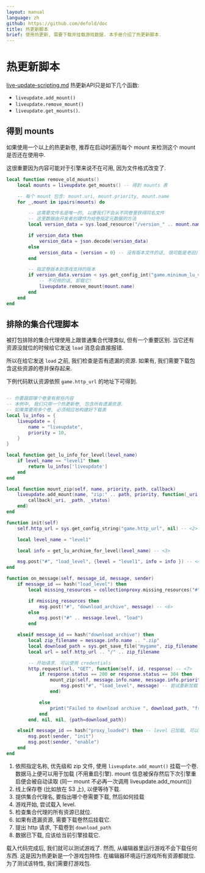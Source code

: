 ```yaml
---
layout: manual
language: zh
github: https://github.com/defold/doc
title: 热更新脚本
brief: 使用热更新, 需要下载并挂载游戏数据. 本手册介绍了热更新脚本.
---
```


# 热更新脚本
[live-update-scripting.md](live-update-scripting.md)
热更新API只是如下几个函数:

* `liveupdate.add_mount()`
* `liveupdate.remove_mount()`
* `liveupdate.get_mounts()`.

## 得到 mounts

如果使用一个以上的热更新卷, 推荐在启动时遍历每个 mount
来检测这个 mount 是否还在使用中.

这很重要因为内容可能对于引擎来说不在可用, 因为文件格式改变了.

```lua
local function remove_old_mounts()
	local mounts = liveupdate.get_mounts() -- 得到 mounts 表

    -- 每个 mount 包含: mount.uri, mount.priority, mount.name
	for _,mount in ipairs(mounts) do

        -- 这需要文件名是唯一的, 以便我们不会从不同卷里获得同名文件
        -- 这里数据由开发者创建作为给卷指定元数据的方法
		local version_data = sys.load_resource("/version_" .. mount.name .. ".json")

		if version_data then
			version_data = json.decode(version_data)
		else
			version_data = {version = 0} -- 没有版本文件的话, 很可能是老旧/不可用卷
		end

        -- 指定卷版本到游戏支持的版本
        if version_data.version < sys.get_config_int("game.minimum_lu_version") then
            -- 不可用的话, 卸载它!
            liveupdate.remove_mount(mount.name)
        end
	end
end
```

## 排除的集合代理脚本

被打包排除的集合代理使用上跟普通集合代理类似, 但有一个重要区别. 当它还有资源没就位的时候给它发送 `load` 消息会直接报错.

所以在给它发送 `load` 之前, 我们检查是否有遗漏的资源. 如果有, 我们需要下载包含这些资源的卷并保存起来.

 下例代码默认资源依照 `game.http_url` 的地址下可得到.

```lua

-- 你要跟踪哪个卷里有那些内容
-- 本例中, 我们只用一个热更新卷, 包含所有遗漏资源.
-- 如果需要用多个卷, 必须相应地构建好下载表
local lu_infos = {
    liveupdate = {
        name = "liveupdate",
        priority = 10,
    }
}

local function get_lu_info_for_level(level_name)
    if level_name == "level1" then
        return lu_infos['liveupdate']
    end
end

local function mount_zip(self, name, priority, path, callback)
	liveupdate.add_mount(name, "zip:" .. path, priority, function(_uri, _path, _status) -- <1>
		callback(_uri, _path, _status)
	end)
end

function init(self)
    self.http_url = sys.get_config_string("game.http_url", nil) -- <2>

    local level_name = "level1"

    local info = get_lu_archive_for_level(level_name) -- <3>

    msg.post("#", "load_level", {level = "level1", info = info }) -- <4>
end

function on_message(self, message_id, message, sender)
    if message_id == hash("load_level") then
        local missing_resources = collectionproxy.missing_resources("#" .. message.level) -- <5>

        if #missing_resources then
            msg.post("#", "download_archive", message) -- <6>
        else
            msg.post("#" .. message.level, "load")
        end

    elseif message_id == hash("download_archive") then
		local zip_filename = message.info.name .. ".zip"
		local download_path = sys.get_save_file("mygame", zip_filename)
        local url = self.http_url .. "/" .. zip_filename

        -- 开始请求. 可以使用 credentials
        http.request(url, "GET", function(self, id, response) -- <7>
			if response.status == 200 or response.status == 304 then
				mount_zip(self, message.info.name, message.info.priority, download_path, function(uri, path, status) -- <8>
					msg.post("#", "load_level", message) -- 尝试重新加载 level
				end)

			else
				print("Failed to download archive ", download_path, "from", url, ":", get_status_string(status))
			end
		end, nil, nil, {path=download_path})

    elseif message_id == hash("proxy_loaded") then -- level 已加载, 可以 enable 了
        msg.post(sender, "init")
        msg.post(sender, "enable")
    end
end
```

1. 依照指定名称, 优先级和 zip 文件, 使用 `liveupdate.add_mount()` 挂载一个卷. 数据马上便可以用于加载 (不用重启引擎).
mount 信息被保存然后下次引擎重启便会被自动读取 (同一 mount 不必再一次调用 liveupdate.add_mount())
2. 线上保存卷 (比如放在 S3 上), 以便等待下载.
3. 提供集合代理名, 要指出哪个卷需要下载, 然后如何挂载
4. 游戏开始, 尝试载入 level.
5. 检查集合代理的所有资源已就位.
6. 如果有遗漏资源, 需要下载卷然后挂载它.
7. 提出 http 请求, 下载卷到 `download_path`
8. 数据已下载, 应该给当前引擎挂载它.


载入代码完成后, 我们就可以测试游戏了. 然而, 从编辑器里运行游戏不会下载任何东西. 这是因为热更新是一个游戏包特性. 在编辑器环境运行游戏所有资源都就位. 为了测试该特性, 我们需要打游戏包.
